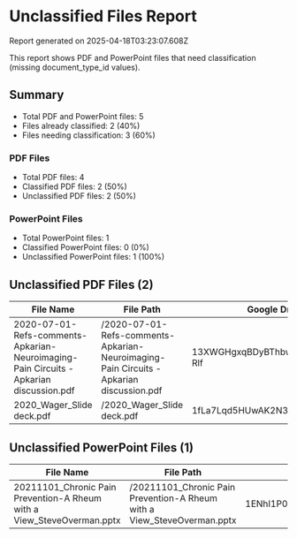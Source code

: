# Unclassified Files Report

Report generated on 2025-04-18T03:23:07.608Z

This report shows PDF and PowerPoint files that need classification (missing document_type_id values).

## Summary

- Total PDF and PowerPoint files: 5
- Files already classified: 2 (40%)
- Files needing classification: 3 (60%)

### PDF Files
- Total PDF files: 4
- Classified PDF files: 2 (50%)
- Unclassified PDF files: 2 (50%)

### PowerPoint Files
- Total PowerPoint files: 1
- Classified PowerPoint files: 0 (0%)
- Unclassified PowerPoint files: 1 (100%)

## Unclassified PDF Files (2)

| File Name | File Path | Google Drive ID |
|-----------|-----------|----------------|
| 2020-07-01-Refs-comments-Apkarian-Neuroimaging- Pain Circuits - Apkarian discussion.pdf | /2020-07-01-Refs-comments-Apkarian-Neuroimaging- Pain Circuits - Apkarian discussion.pdf | 13XWGHgxqBDyBThbwLobg91A9Fj7u-Rlf |
| 2020_Wager_Slide deck.pdf | /2020_Wager_Slide deck.pdf | 1fLa7Lqd5HUwAK2N3HA_4BCOFllKiLmHt |

## Unclassified PowerPoint Files (1)

| File Name | File Path | Google Drive ID |
|-----------|-----------|----------------|
| 20211101_Chronic Pain Prevention-A Rheum with a View_SteveOverman.pptx | /20211101_Chronic Pain Prevention-A Rheum with a View_SteveOverman.pptx | 1ENhI1P0Y8oS6DcXEAflvWQghXCKEFLzB |

